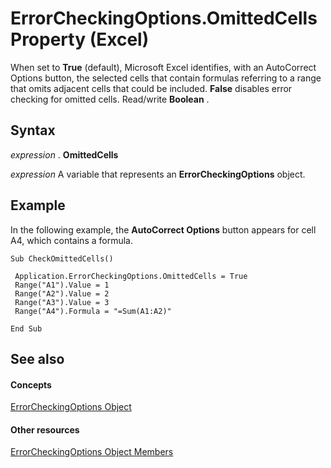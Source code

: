 
# ErrorCheckingOptions.OmittedCells Property (Excel)

When set to  **True** (default), Microsoft Excel identifies, with an AutoCorrect Options button, the selected cells that contain formulas referring to a range that omits adjacent cells that could be included. **False** disables error checking for omitted cells. Read/write **Boolean** .


## Syntax

 _expression_ . **OmittedCells**

 _expression_ A variable that represents an **ErrorCheckingOptions** object.


## Example

In the following example, the  **AutoCorrect Options** button appears for cell A4, which contains a formula.


```
Sub CheckOmittedCells() 
 
 Application.ErrorCheckingOptions.OmittedCells = True 
 Range("A1").Value = 1 
 Range("A2").Value = 2 
 Range("A3").Value = 3 
 Range("A4").Formula = "=Sum(A1:A2)" 
 
End Sub
```


## See also


#### Concepts


[ErrorCheckingOptions Object](f62d3b08-a08f-d028-8e33-4bfd8799dc44.md)
#### Other resources


[ErrorCheckingOptions Object Members](257ede5e-bbc2-2da7-d2e1-f62ff0f02512.md)
